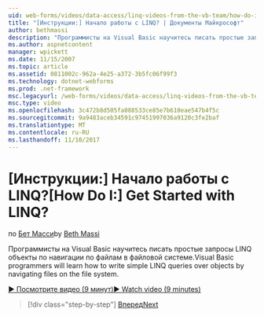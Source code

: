 ```yaml
---
uid: web-forms/videos/data-access/linq-videos-from-the-vb-team/how-do-i-get-started-with-linq
title: "[Инструкции:] Начало работы с LINQ? | Документы Майкрософт"
author: bethmassi
description: "Программисты на Visual Basic научитесь писать простые запросы LINQ объекты по навигации по файлам в файловой системе."
ms.author: aspnetcontent
manager: wpickett
ms.date: 11/15/2007
ms.topic: article
ms.assetid: 0811002c-962a-4e25-a372-3b5fc06f99f3
ms.technology: dotnet-webforms
ms.prod: .net-framework
msc.legacyurl: /web-forms/videos/data-access/linq-videos-from-the-vb-team/how-do-i-get-started-with-linq
msc.type: video
ms.openlocfilehash: 3c472b8d505fa088533ce85e7b610eae547b4f5c
ms.sourcegitcommit: 9a9483aceb34591c97451997036a9120c3fe2baf
ms.translationtype: MT
ms.contentlocale: ru-RU
ms.lasthandoff: 11/10/2017
---
```

<a name="how-do-i-get-started-with-linq"></a><span data-ttu-id="0ef2b-104">[Инструкции:] Начало работы с LINQ?</span><span class="sxs-lookup"><span data-stu-id="0ef2b-104">[How Do I:] Get Started with LINQ?</span></span>
====================
<span data-ttu-id="0ef2b-105">по [Бет Масси](https://github.com/bethmassi)</span><span class="sxs-lookup"><span data-stu-id="0ef2b-105">by [Beth Massi](https://github.com/bethmassi)</span></span>

<span data-ttu-id="0ef2b-106">Программисты на Visual Basic научитесь писать простые запросы LINQ объекты по навигации по файлам в файловой системе.</span><span class="sxs-lookup"><span data-stu-id="0ef2b-106">Visual Basic programmers will learn how to write simple LINQ queries over objects by navigating files on the file system.</span></span>

[<span data-ttu-id="0ef2b-107">&#9654; Посмотрите видео (9 минут)</span><span class="sxs-lookup"><span data-stu-id="0ef2b-107">&#9654; Watch video (9 minutes)</span></span>](https://channel9.msdn.com/Blogs/ASP-NET-Site-Videos/how-do-i-get-started-with-linq)

>[!div class="step-by-step"]
[<span data-ttu-id="0ef2b-108">Вперед</span><span class="sxs-lookup"><span data-stu-id="0ef2b-108">Next</span></span>](how-do-i-perform-group-and-aggregate-queries.md)
